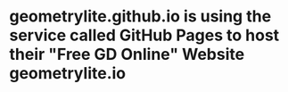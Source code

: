 # geometrylite.github.io is using the service called GitHub Pages to host their "Free GD Online" Website geometrylite.io

